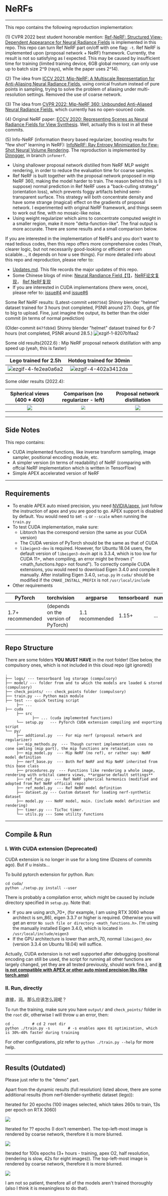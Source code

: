 # NeRFs

---

This repo contains the following reproduction implementation:

(1) CVPR 2022 best student honorable mention: [Ref-NeRF: Structured View-Dependent Appearance for Neural Radiance Fields](https://arxiv.org/abs/2112.03907) is implemented in this repo. This repo can turn Ref NeRF part on/off with one flag: `-t`. Ref NeRF is implemented upon (proposal network + NeRF) framework. Currently, the result is not so satisfying as I expected. This may be caused by insufficient time for training (limited training device, 6GB global memory, can only use up to batch size 2^9 (rays), while the paper uses 2^14).

(2) The idea from [ICCV 2021: Mip-NeRF: A Multiscale Representation for Anti-Aliasing Neural Radiance Fields](https://jonbarron.info/mipnerf/), using conical frustum instead of pure points in sampling, trying to solve the problem of aliasing under multi-resolution settings. Removed the use of coarse network.

(3) The idea from [CVPR 2022: Mip-NeRF 360: Unbounded Anti-Aliased Neural Radiance Fields](https://paperswithcode.com/paper/mip-nerf-360-unbounded-anti-aliased-neural/review/), which currently has no open-sourced code.

(4) Original NeRF paper: [ECCV 2020: Representing Scenes as Neural Radiance Fields for View Synthesis](https://www.matthewtancik.com/nerf). Well, actually this is lost in all these commits.

(5) Info-NeRF (information theory based regularizer, boosting results for "few shot" learning in NeRF): [InfoNeRF: Ray Entropy Minimization for Few-Shot Neural Volume Rendering](https://arxiv.org/abs/2112.15399). The reproduction is implemented by [Dinngger](https://github.com/Dinngger), in branch `infonerf`.

- Using shallower proposal network distilled from NeRF MLP weight rendering, in order to reduce the evaluation time for coarse samples.
- Ref NeRF is built together with the proposal network proposed in mip NeRF 360, making the model harder to train. The reason behind this is (I suppose) normal prediction in Ref NeRF uses a "back-culling strategy" (orientation loss), which prevents foggy artifacts behind semi-transparent surface. This strategy will both concentrate density and have some strange (magical) effect on the gradients of proposal network. I experimented with original NeRF framework, and things seem to work out fine, with no mosaic-like noise.
- Using weight regularizer which aims to concentrate computed weight in a smaller region, make it more "delta-function-like". The final output is more accurate. There are some results and a small comparison below.

If you are interested in the implementation of NeRFs and you don't want to read tedious codes, then this repo offers more comprehensive codes (Yeah, clearer logic, but not necessarily good-looking or efficient or even scalable..., it depends on how u see things). For more detailed info about this repo and reproduction, please refer to:

- [Updates.md](https://github.com/Enigmatisms/NeRF/blob/master/Update.md). This file records the major updates of this repo.
- Some Chinese blogs of mine: [Neural Randiance Field【1】](https://enigmatisms.github.io/2022/03/13/Neural-Randiance-Field%E3%80%901%E3%80%91/)，[NeRF论文复现](https://enigmatisms.github.io/2022/03/27/NeRF%E8%AE%BA%E6%96%87%E5%A4%8D%E7%8E%B0/)， [Ref NeRF复现](https://enigmatisms.github.io/2022/08/13/Mip-NeRF-Ref-NeRF/)
- If you are interested in CUDA implementations (there were, once), please refer to: [issue#4](https://github.com/Enigmatisms/NeRF/issues/4) and [issue#6](https://github.com/Enigmatisms/NeRF/issues/6) 

Some Ref NeRF results:
(Latest-commit `e4907564`) Shinny blender "helmet" dataset trained for 3 hours (not completed, PSNR around 27). Oops, gif file to big to upload. Fine, just imagine the output, its better than the older commit (in terms of normal prediction)

(Older-commit `847fdb9d`) Shinny blender "helmet" dataset trained for 6-7 hours (not completed, PSNR around 28.5.)
![ezgif-1-8207b1faa2](https://user-images.githubusercontent.com/46109954/185753069-d5cbd05e-1f66-4423-9503-1a5cd126ed89.gif)



Some old results(2022.6) : Mip NeRF proposal network distillation with amp speed up (yeah, this is faster)

|                    Lego trained for 2.5h                     |                   Hotdog trained for 30min                   |
| :----------------------------------------------------------: | :----------------------------------------------------------: |
| ![ezgif-4-fe2ea0a6a2](https://user-images.githubusercontent.com/46109954/173533863-499b04bf-4242-41a5-98d4-6fc81ee412b3.gif) | ![ezgif-4-402a3412da](https://user-images.githubusercontent.com/46109954/173536624-beb64cb6-e151-4267-94c9-183793951011.gif) |

Some older results (2022.4): 

|   Spherical views (400 * 400)    |          Comparison (no regularizer - left)           |   Proposal network distillation   |
| :------------------------------: | :---------------------------------------------------: | :-------------------------------: |
| <img src="assets/sphere.gif"  /> | <img src="assets/comparison.png" style="zoom:80%;" /> | ![](assets/proposal_dist_076.png) |



---

## Side Notes

This repo contains:

- CUDA implemented functions, like inverse transform sampling, image sampler, positional encoding module, etc.
- A simpler version (in terms of readability) of NeRF (comparing with offcial NeRF implementation which is written in TensorFlow)
- Simple APEX accelerated version of NeRF 

---

## Requirements

- To enable APEX auto mixed precision, you need [NVIDIA/apex](https://github.com/NVIDIA/apex), just follow the instruction of apex and you are good to go. APEX support is disabled by default. You would need to set `-s` or `--scale` when running the `train.py`
- To test CUDA implementation, make sure:
  - Libtorch has the correspond version (the same as your CUDA version)
  - The CUDA version of PyTorch should be the same as that of CUDA 
  - `libeigen3-dev` is required. However, for Ubuntu 18.04 users, the default version of `libeigen3-dev`in apt is 3.3.4, which is too low for CUDA 11+, when compiling, an error might be thrown ("<math_functions.hpp> not found"). To correctly compile CUDA extensions, you would need to download Eigen 3.4.0 and compile it manually. After installing Eigen 3.4.0, `setup.py` in `cuda/` should be modified if the `CMAKE_INSTALL_PREFIX` is not `/usr/local/include`
- Other requirements

| PyTorch          | torchvision                         | argparse        | tensorboard | numpy/PIL | scipy    |
| ---------------- | ----------------------------------- | --------------- | ----------- | --------- | -------- |
| 1.7+ recommended | (depends on the version of PyTorch) | 1.1 recommended | 1.15+       | ...       | optional |

---

## Repo Structure

There are some folders **YOU MUST HAVE** in the root folder! (See below, the compulsory ones, which is not included in this cloud repo (git ignored))

```
.
├── logs/ --- tensorboard log storage (compulsory)
├── model/ --- folder from and to which the models are loaded & stored (compulsory)
├── check_points/ --- check_points folder (compulsory)
├── train.py --- Python main module
├── test --- quick testing script
	 ├── ...
├── cuda
	 ├── src
	 		├── ... (cuda implemented functions)
	 └── setup.py	--- PyTorch CUDA extension compiling and exporting script
└── py/ 
	 ├── addtional.py  --- For mip nerf (proposal network and regularizer)
	 ├── mip_methods.py  --- Though current implementation uses no cone samling (mip part), the mip functions are retained.
	 ├── mip_model.py  --- Mip NeRF (no ref), or rather say: NeRF model definition
	 ├── nerf_base.py  --- Both Ref NeRF and Mip NeRF inherited from this base class
	 ├── procedures.py  --- Functions like rendering a whole image, rendering with orbital camera views, **argparse default settings**
	 ├── ref_func.py  --- Ref NeRF spherical harmonics (modified and adopted from Ref NeRF official repo)
	 ├── ref_model.py  --- Ref NeRF model definition
	 ├── dataset.py --- Custom dataset for loading nerf-synthetic dataset
	 ├── model.py --- NeRF model, main. (include model definition and rendering)
	 ├── timer.py --- TicToc timer.
	 └── utils.py --- Some utility functions
```

---

## Compile & Run

### I. With CUDA extension (Deprecated)

CUDA extension is no longer in use for a long time (Dozens of commits ago). But if u insists...

To build pytorch extension for python. Run:

```shell
cd cuda/
python ./setup.py install --user
```

There is probably a compilation error, which might be caused by include directory specified in `setup.py`.  Note that:

- If you are using arch_70+, (for example, I am using RTX 3060 whose architect is sm_86), eigen 3.3.7 or higher is required. Otherwise you will get an error `No such file or directory <math_functions.h>`. I'm using the manually installed Eigen 3.4.0, which is located in `/usr/local/include/eigen3`
- If the GPU architecture is lower than arch_70, normal `libeigen3_dev` (version 3.3.4 on Ubuntu 18.04) will suffice. 

Actually, CUDA extension is not well supported after debugging (positional encoding can still be used, the script for running all other functions are largely changed, yet they are all tested previously, should work fine.), and **<u>it is not compatible with APEX or other auto mixed precision libs (like torch.amp)</u>**

### II. Run, directly

直接，润。那么应该怎么润呢？

To run the training, make sure you have `output/` and `check_points/` folder in the `root` dir, otherwise I will throw u an error, then:

```
cd . 		# cd 2 root dir
python ./train.py -s 		# -s enables apex O1 optimization, which is 30%-40% faster during training
```

For other configurations, plz refer to `python ./train.py --help` for more help.

---

## Results (Outdated)

Please just refer to the "demo" part.

Apart from the dynamic results (full resolution) listed above, there are some additional results (from nerf-blender-synthetic dataset (lego)):

Iterated for 20 epochs (100 images selected, which takes 260s to train, 13s per epoch on RTX 3060)

![](./assets/lego_1.png)

Iterated for ?? epochs (I don't remember). The top-left-most image is rendered by coarse network, therefore it is more blurred.

![](./assets/lego_2.png)

Iterated for 100s epochs (3+ hours - training, apex O2, half resolution, (rendering is slow, 42s for eight images)). The top-left-most image is rendered by coarse network, therefore it is more blurred.

![](./assets/lego_3.png)

I am not so patient, therefore all of the models aren't trained thoroughly (also I think it is meaningless to do that). 
